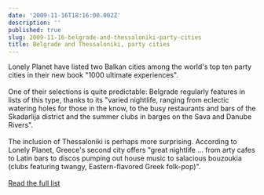 ```yaml
---
date: '2009-11-16T18:16:00.002Z'
description: ''
published: true
slug: 2009-11-16-belgrade-and-thessaloniki-party-cities
title: Belgrade and Thessaloniki, party cities
---
```


Lonely Planet have listed two Balkan cities among the world's top ten party cities in their new book "1000 ultimate experiences".<br /><br />One of their selections is quite predictable: Belgrade regularly features in lists of this type, thanks to its "varied nightlife, ranging from eclectic watering holes for those in the know, to the busy restaurants and bars of the Skadarlija district and the summer clubs in barges on the Sava and Danube Rivers". <br /><br />The inclusion of Thessaloniki is perhaps more surprising. According to Lonely Planet, Greece's second city offers "great nightlife ... from arty cafes to Latin bars to discos pumping out house music to salacious bouzoukia (clubs featuring twangy, Eastern-flavored Greek folk-pop)".<br /><br /><a href="http://www.reuters.com/article/lifestyleMolt/idUSTRE5AC0NE20091113?pageNumber=2&amp;virtualBrandChannel=10522&amp;sp=true">Read the full list</a><br /><br />
